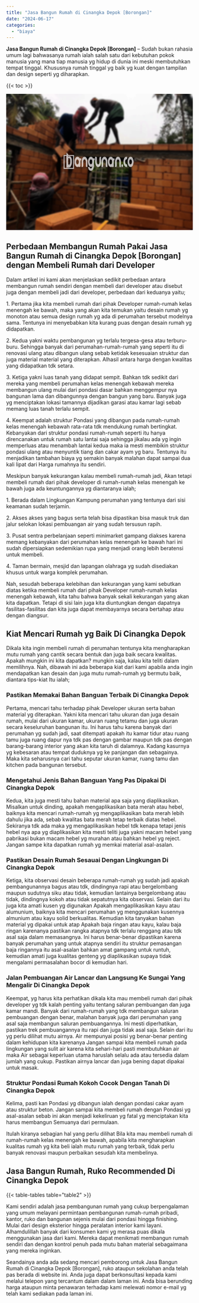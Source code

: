```yaml
---
title: "Jasa Bangun Rumah di Cinangka Depok [Borongan]"
date: "2024-06-17"
categories: 
  - "biaya"
---
```


**Jasa Bangun Rumah di Cinangka Depok \[Borongan\]** – Sudah bukan rahasia umum lagi bahwasanya rumah ialah salah satu dari kebutuhan pokok manusia yang mana tiap manusia yg hidup di dunia ini meski membutuhkan tempat tinggal. Khususnya rumah tinggal yg baik yg kuat dengan tampilan dan design seperti yg diharapkan.

{{< toc >}}

![Jasa Bangun Rumah di Cinangka Depok [Borongan]](/images/borong-bangunan-19.png)

## Perbedaan Membangun Rumah Pakai Jasa Bangun Rumah di Cinangka Depok \[Borongan\] dengan Membeli Rumah dari Developer

Dalam artikel ini kami akan menjelaskan sedikit perbedaan antara membangun rumah sendiri dengan membeli dari developer atau disebut juga dengan membeli jadi dari developer, perbedaan dari keduanya yaitu;

1\. Pertama jika kita membeli rumah dari pihak Developer rumah-rumah kelas menengah ke bawah, maka yang akan kita temukan yaitu desain rumah yg monoton atau semua design rumah yg ada di perumahan tersebut modelnya sama. Tentunya ini menyebabkan kita kurang puas dengan desain rumah yg didapatkan.

2\. Kedua yakni waktu pembangunan yg terlalu tergesa-gesa atau terburu-buru. Sehingga banyak dari perumahan-rumah-rumah yang seperti itu di renovasi ulang atau dibangun ulang sebab ketidak kesesuaian struktur dan juga material material yang diterapkan. Alhasil antara harga dengan kwalitas yang didapatkan tdk setara.

3\. Ketiga yakni luas tanah yang didapat sempit. Bahkan tdk sedikit dari mereka yang membeli perumahan kelas menengah kebawah mereka membangun ulang mulai dari pondasi dasar bahkan menggempur nya bangunan lama dan dibangunnya dengan bangun yang baru. Banyak juga yg menciptakan lokasi tamannya dijadikan garasi atau kamar lagi sebab memang luas tanah terlalu sempit.

4\. Keempat adalah struktur Pondasi yang dibangun pada rumah-rumah kelas menengah kebawah rata-rata tdk mendukung rumah bertingkat. Kebanyakan dari struktur pondasi rumah-rumah seperti itu hanya direncanakan untuk rumah satu lantai saja sehingga jikalau ada yg ingin memperluas atau menambah lantai kedua maka ia mesti membikin struktur pondasi ulang atau menyuntik tiang dan cakar ayam yg baru. Tentunya itu menjadikan tambahan biaya yg semakin banyak malahan dapat sampai dua kali lipat dari Harga rumahnya itu sendiri.

Meskipun banyak kekurangan kalau membeli rumah-rumah jadi, Akan tetapi membeli rumah dari pihak developer di rumah-rumah kelas menengah ke bawah juga ada keuntungannya yg diantaranya ialah;

1\. Berada dalam Lingkungan Kampung perumahan yang tentunya dari sisi keamanan sudah terjamin.

2\. Akses akses yang bagus serta telah bisa dipastikan bisa masuk truk dan jalur selokan lokasi pembuangan air yang sudah tersusun rapih.

3\. Pusat sentra perbelanjaan seperti minimarket gampang diakses karena memang kebanyakan dari perumahan kelas menengah ke bawah hari ini sudah dipersiapkan sedemikian rupa yang menjadi orang lebih beratensi untuk membeli.

4\. Taman bermain, mesjid dan lapangan olahraga yg sudah disediakan khusus untuk warga komplek perumahan.

Nah, sesudah beberapa kelebihan dan kekurangan yang kami sebutkan diatas ketika membeli rumah dari pihak Developer rumah-rumah kelas menengah kebawah, kita tahu bahwa banyak sekali kekurangan yang akan kita dapatkan. Tetapi di sisi lain juga kita diuntungkan dengan dapatnya fasilitas-fasilitas dan kita juga dapat membayarnya secara bertahap atau dengan diangsur.

## Kiat Mencari Rumah yg Baik Di Cinangka Depok

Dikala kita ingin membeli rumah di perumahan tentunya kita mengharapkan mutu rumah yang cantik secara bentuk dan juga baik secara kwalitas. Apakah mungkin ini kita dapatkan? mungkin saja, kalau kita teliti dalam memilihnya. Nah, dibawah ini ada beberapa kiat dari kami apabila anda ingin mendapatkan kan desain dan juga mutu rumah-rumah yg bermutu baik, diantara tips-kiat Itu ialah;

### Pastikan Memakai Bahan Banguan Terbaik Di Cinangka Depok

Pertama, mencari tahu terhadap pihak Developer ukuran serta bahan material yg diterapkan. Yakni kita mencari tahu ukuran dan juga desain rumah, mulai dari ukuran kamar, ukuran ruang tetamu dan juga ukuran secara keseluruhan bangunan itu. Ini harus tahu karena banyak dari perumahan yg sudah jadi, saat ditempati apakah itu kamar tidur atau ruang tamu juga ruang dapur nya tdk pas dengan gambar maupun tdk pas dengan barang-barang interior yang akan kita taruh di dalamnya. Kadang kasurnya yg kebesaran atau tempat duduknya yg ke panjangan dan sebagainya. Maka kita seharusnya cari tahu seputar ukuran kamar, ruang tamu dan kitchen pada bangunan tersebut.

### Mengetahui Jenis Bahan Banguan Yang Pas Dipakai Di Cinangka Depok

Kedua, kita juga mesti tahu bahan material apa saja yang diaplikasikan. Misalkan untuk dinding, apakah mengaplikasikan bata merah atau hebel, baiknya kita mencari rumah-rumah yg mengaplikasikan bata merah lebih dahulu jika ada, sebab kwalitas bata merah tetap terbaik diatas hebel. Sekiranya tdk ada maka yg mengaplikasikan hebel tdk kenapa tetapi jenis hebel nya apa yg diaplikasikan kita mesti teliti juga yakni macam hebel yang pabrikasi bukan macam hebel yg murahan atau bahkan hebel yg reject. Jangan sampe kita dapatkan rumah yg memkai material asal-asalan.

### Pastikan Desain Rumah Sesauai Dengan Lingkungan Di Cinangka Depok

Ketiga, kita observasi desain beberapa rumah-rumah yg sudah jadi apakah pembangunannya bagus atau tdk, dindingnya rapi atau bergelombang maupun sudutnya siku atau tidak, kemudian lantainya bergelombang atau tidak, dindingnya kokoh atau tidak sepatutnya kita observasi. Selain dari itu juga kita amati kusen yg digunakan Apakah mengaplikasikan kayu atau alumunium, baiknya kita mencari perumahan yg menggunakan kusennya almunium atau kayu solid berkualitas. Kemudian kita tanyakan bahan material yg dipakai untuk atap Apakah baja ringan atau kayu, kalau baja ringan karenanya pastikan rangka atapnya tdk terlalu renggang atau tdk asal saja dalam memasangnya. Ini harus benar-benar dipastikan karena banyak perumahan yang untuk atapnya sendiri itu struktur pemasangan baja ringannya itu asal-asalan bahkan amat gampang untuk runtuh, kemudian amati juga kualitas genteng yg diaplikasikan supaya tidak mengalami permasalahan bocor di kemudian hari.

### Jalan Pembuangan Air Lancar dan Langsung Ke Sungai Yang Mengalir Di Cinangka Depok

Keempat, yg harus kita perhatikan dikala kita mau membeli rumah dari pihak developer yg tdk kalah penting yaitu tentang saluran pembuangan dan juga kamar mandi. Banyak dari rumah-rumah yang tdk membangun saluran pembuangan dengan benar, malahan banyak juga dari perumahan yang asal saja membangun saluran pembuangannya. Ini mesti diperhatikan, pastikan trek pembuangannya itu rapi dan juga tidak asal saja. Selain dari itu yg perlu dilihat mutu airnya. Air mempunyai posisi yg benar-benar penting dalam kehidupan kita karenanya Jangan sampai kita membeli rumah pada lingkungan yang sulit air karena kita sehari-hari pasti membutuhkan air maka Air sebagai keperluan utama haruslah selalu ada atau tersedia dalam jumlah yang cukup. Pastikan airnya lancar dan juga bening dapat dipakai untuk masak.

### Struktur Pondasi Rumah Kokoh Cocok Dengan Tanah Di Cinangka Depok

Kelima, pasti kan Pondasi yg dibangun ialah dengan pondasi cakar ayam atau struktur beton. Jangan sampai kita membeli rumah dengan Pondasi yg asal-asalan sebab ini akan menjadi kekeliruan yg fatal yg menciptakan kita harus membangun Semuanya dari permulaan.

Itulah kiranya sebagian hal yang perlu dilihat Bila kita mau membeli rumah di rumah-rumah kelas menengah ke bawah, apabila kita mengharapkan kualitas rumah yg kita beli ialah mutu rumah yang terbaik, tidak perlu banyak renovasi maupun perbaikan sesudah kita membelinya.

## Jasa Bangun Rumah, Ruko Recommended Di Cinangka Depok

{{< table-tables table="table2" >}}

Kami sendiri adalah jasa pembangunan rumah yang cukup berpengalaman yang umum melayani permintaan pembangunan rumah-rumah pribadi, kantor, ruko dan bangunan sejenis mulai dari pondasi hingga finishing. Mulai dari design eksterior hingga peralatan interior kami layani. Alhamdulillah banyak dari konsumen kami yg merasa puas dikala menggunakan jasa dari kami. Mereka dapat menikmati membangun rumah sendiri dan dengan kontrol penuh pada mutu bahan material sebagaimana yang mereka inginkan.

Seandainya anda ada sedang mencari pemborong untuk Jasa Bangun Rumah di Cinangka Depok \[Borongan\], ruko ataupun sekolahan anda telah pas berada di website ini. Anda juga dapat berkonsultasi kepada kami melalui telepon yang tercantum dalam dalam laman ini. Anda bisa berunding harga ataupun minta penawaran terhadap kami melewati nomor e-mail yg telah kami sediakan pada laman ini.
